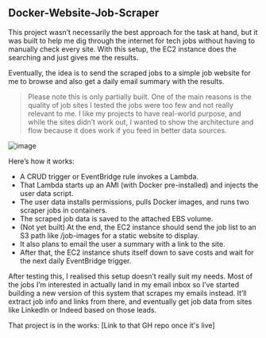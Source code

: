 ## Docker-Website-Job-Scraper

This project wasn’t necessarily the best approach for the task at hand, but it was built to help me dig through the internet for tech jobs without having to manually check every site. With this setup, the EC2 instance does the searching and just gives me the results.

Eventually, the idea is to send the scraped jobs to a simple job website for me to browse and also get a daily email summary with the results.

> Please note this is only partially built. One of the main reasons is the quality of job sites I tested the jobs were too few and not really relevant to me. I like my projects to have real-world purpose, and while the sites didn’t work out, I wanted to show the architecture and flow because it does work if you feed in better data sources.

![image](https://github.com/user-attachments/assets/cbc2b83d-6530-4eba-ae02-9db21ee6a4f1)

Here’s how it works:
- A CRUD trigger or EventBridge rule invokes a Lambda.
- That Lambda starts up an AMI (with Docker pre-installed) and injects the user data script.
- The user data installs permissions, pulls Docker images, and runs two scraper jobs in containers.
- The scraped job data is saved to the attached EBS volume.
- (Not yet built) At the end, the EC2 instance should send the job list to an S3 path like /job-images for a static website to display.
- It also plans to email the user a summary with a link to the site.
- After that, the EC2 instance shuts itself down to save costs and wait for the next daily EventBridge trigger.

After testing this, I realised this setup doesn’t really suit my needs. Most of the jobs I’m interested in actually land in my email inbox so I’ve started building a new version of this system that scrapes my emails instead. It’ll extract job info and links from there, and eventually get job data from sites like LinkedIn or Indeed based on those leads.

That project is in the works: [Link to that GH repo once it's live]
